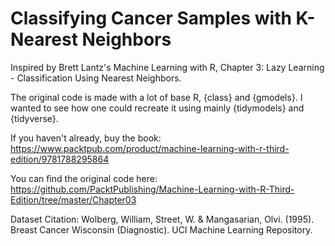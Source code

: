 # Classifying Cancer Samples with K-Nearest Neighbors

Inspired by Brett Lantz's Machine Learning with R, Chapter 3: Lazy Learning - Classification Using Nearest Neighbors.

The original code is made with a lot of base R, {class} and {gmodels}. I wanted to see how one could recreate it using mainly {tidymodels} and {tidyverse}.

If you haven't already, buy the book: https://www.packtpub.com/product/machine-learning-with-r-third-edition/9781788295864

You can find the original code here: https://github.com/PacktPublishing/Machine-Learning-with-R-Third-Edition/tree/master/Chapter03

Dataset Citation:
Wolberg, William, Street, W. & Mangasarian, Olvi. (1995). Breast Cancer Wisconsin (Diagnostic). UCI Machine Learning Repository.